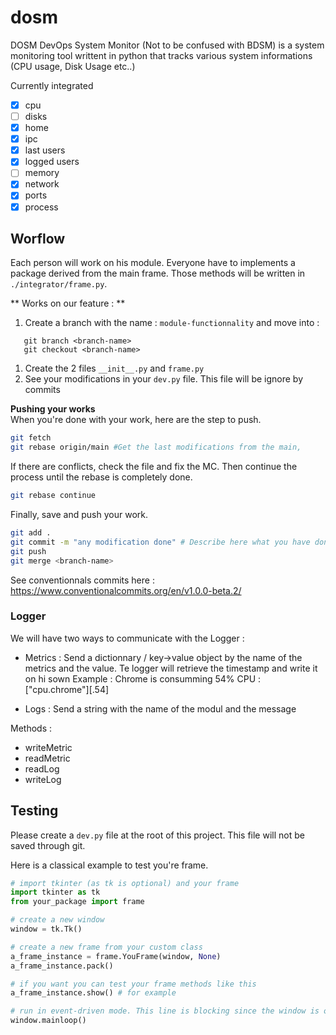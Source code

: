 # dosm
DOSM DevOps System Monitor (Not to be confused with BDSM) is a system monitoring tool writtent in python that tracks various system informations (CPU usage, Disk Usage etc..)

Currently integrated
- [x] cpu
- [ ] disks
- [x] home
- [x] ipc
- [x] last users
- [x] logged users
- [ ] memory
- [x] network
- [x] ports
- [x] process

## Worflow

Each person will work on his module. Everyone have to implements a package derived from the main frame. Those methods will be written in `./integrator/frame.py`.

** Works on our feature : **
1. Create a branch with the name : `module-functionnality` and move into :
```
   git branch <branch-name>
   git checkout <branch-name>
```
1. Create the 2 files `__init__.py` and `frame.py`
1. See your modifications in your `dev.py` file. This file will be ignore by commits

**Pushing your works**  
When you're done with your work, here are the step to push.
```bash
git fetch
git rebase origin/main #Get the last modifications from the main, 
```

If there are conflicts, check the file and fix the MC. Then continue the process until the rebase is completely done.
```bash
git rebase continue
```

Finally, save and push your work.
```bash
git add .
git commit -m "any modification done" # Describe here what you have done
git push
git merge <branch-name>
```

See conventionnals commits here : https://www.conventionalcommits.org/en/v1.0.0-beta.2/

### Logger

We will have two ways to communicate with the Logger :
- Metrics : Send a dictionnary / key->value object by the name of the metrics and the value. Te logger will retrieve the timestamp and write it on hi sown
Example : Chrome is consumming 54% CPU : ["cpu.chrome"][.54]

- Logs : Send a string with the name of the modul and the message

Methods :
- writeMetric
- readMetric
- readLog
- writeLog

## Testing

Please create a `dev.py` file at the root of this project. This file will not be saved through git.

Here is a classical example to test you're frame.

```python
# import tkinter (as tk is optional) and your frame
import tkinter as tk
from your_package import frame

# create a new window
window = tk.Tk()

# create a new frame from your custom class
a_frame_instance = frame.YouFrame(window, None)
a_frame_instance.pack()

# if you want you can test your frame methods like this
a_frame_instance.show() # for example

# run in event-driven mode. This line is blocking since the window is opened
window.mainloop()
```
